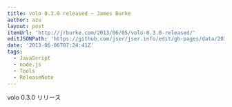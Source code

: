 ```yaml
---
title: volo 0.3.0 released ~ James Burke
author: azu
layout: post
itemUrl: 'http://jrburke.com/2013/06/05/volo-0.3.0-released/'
editJSONPath: 'https://github.com/jser/jser.info/edit/gh-pages/data/2013/06/index.json'
date: '2013-06-06T07:24:41Z'
tags:
  - JavaScript
  - node.js
  - Tools
  - ReleaseNote
---
```

volo 0.3.0 リリース
